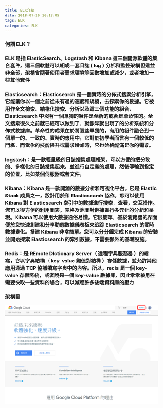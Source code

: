 ```yaml
---
title: ELK介紹
date: 2018-07-26 16:13:05
tags: ELK
categories: ELK
---
```


### 何謂 ELK？

### ELK 是指 ElasticSearch、Logstash 和 Kibana 這三個開源軟體的集合套件，這三個軟體可以組成一套日誌 ( log ) 分析和監控架構但這並非全部，架構會隨著使用者需求環境等因數增加或減少，或者增加一些其他套件

<!-- more -->

### Elasticsearch：Elasticsearch 是一個實時的分佈式搜索分析引擎，它能讓你以一個之前從未有過的速度和規模，去探索你的數據。它被用作全文檢索、結構化搜索、分析以及這三個功能的組合，Elasticsearch 中沒有一個單獨的組件是全新的或者是革命性的。全文搜索很久之前就已經可以做到了，就像早就出現了的分析系統和分佈式數據庫。革命性的成果在於將這些單獨的，有用的組件融合到一個單一的、一致的、實時的應用中。它對於初學者而言有一個較低的門檻，而當你的技能提升或需求增加時，它也始終能滿足你的需求。

### logstash：是一款輕量級的日誌搜集處理框架，可以方便的把分散的、多樣化的日誌搜集起來，並進行自定義的處理，然後傳輸到指定的位置，比如某個伺服器或者文件。

### Kibana：Kibana 是一款開源的數據分析和可視化平台，它是 Elastic Stack 成員之一，設計用於和 Elasticsearch 協作。您可以使用 Kibana 對 Elasticsearch 索引中的數據進行搜索，查看，交互操作。您可以很方便的利用圖表，表格及地圖對數據進行多元化的分析和呈現。Kibana 可以使用大數據通俗易懂。它很簡單，基於瀏覽器的界面便於您快速創建和分享動態數據儀表板來追踪 Elasticsearch 的實時數據變化。搭建 Kibana 非常簡單。您可以分分鐘完成 Kibana 的安裝並開始探索 Elasticsearch 的索引數據，不需要額外的基礎設施。

### Redis：是 REmote DIctionary Server（ 遠程字典服務器 ）的縮寫，它以字典結構（ key-value 鍵值對結構 ）存儲數據，並允許其他應用通過 TCP 協議讀寫字典中的內容。所以，redis 是一個 key-value 存儲系統，或者說是一個 key-value 數據庫，因此常常被用在需要快取一些資料的場合，可以減輕許多後端資料庫的壓力

### 架構圖

![ ](images/1.png)